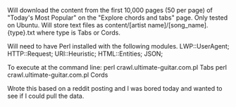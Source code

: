 
Will download the content from the first 10,000 pages (50 per page) of "Today's Most Popular" on the "Explore chords and tabs" page.
Only tested on Ubuntu.
Will store text files as content/[artist name]/[song_name].{type}.txt where type is Tabs or Cords.

Will need to have Perl installed with the following modules.
 LWP::UserAgent;
 HTTP::Request;
 URI::Heuristic;
 HTML::Entities;
 JSON;

To execute at the command line:
perl crawl.ultimate-guitar.com.pl Tabs
perl crawl.ultimate-guitar.com.pl Cords

Wrote this based on a reddit posting and I was bored today and wanted to see if I could pull the data.
